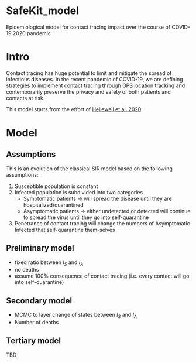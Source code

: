 # SafeKit_model
Epidemiological model for contact tracing impact over the course of COVID-19 2020 pandemic

# Intro
Contact tracing has huge potential to limit and mitigate the spread of infectious diseases. In the recent pandemic of COVID-19, we are defining strategies to implement contact tracing through GPS location tracking and contemporarily preserve the privacy and safety of both patients and contacts at risk. 

This model starts from the effort of [Hellewell et al. 2020](https://doi.org/10.1016/S2214-109X(20)30074-7).

# Model 
## Assumptions
This is an evolution of the classical SIR model based on the following assumptions:
1. Susceptible population is constant
2. Infected population is subdivided into two categories
    * Symptomatic patients -> will spread the disease until they are hospitalized/quarantined
    * Asymptomatic patients -> either undetected or detected will continue to spread the virus until they go into self-quarantine
3. Penetrance of contact tracing will change the numbers of Asymptomatic Infected that self-quarantine them-selves 

## Preliminary model
 - fixed ratio between _I<sub>S</sub>_ and _I<sub>A</sub>_
 - no deaths
 - assume 100% consequence of contact tracing (i.e. every contact will go into self-quarantine)
 
## Secondary model
  - MCMC to layer change of states between _I<sub>S</sub>_ and _I<sub>A</sub>_
  - Number of deaths

## Tertiary model
TBD


